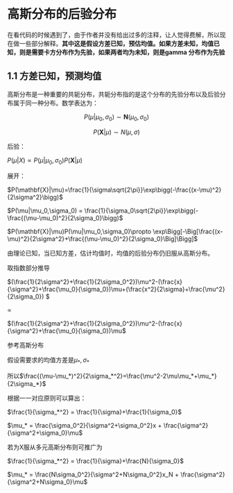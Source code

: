 # 高斯分布的后验分布

在看代码的时候遇到了，由于作者并没有给出过多的注释，让人觉得费解，所以现在做一些部分解释。**其中这是假设方差已知，预估均值。如果方差未知，均值已知，则是需要卡方分布作为先验，如果两者均为未知，则是gamma 分布作为先验**

## 1.1 方差已知，预测均值

高斯分布是一种重要的共轭分布，共轭分布指的是这个分布的先验分布以及后验分布属于同一种分布。数学表达为：

$$P(\mu|\mu_0,\sigma_0) \sim \mathbf{N}(\mu_0,\sigma_0)$$

$$P(\mathbf{X}|\mu) \sim N(\mu,\sigma)$$

后验：

$P(\mu|X)\propto P(\mu|\mu_0,\sigma_0)P(\mathbf{X}|\mu)$

展开：

$P(\mathbf{X}|\mu)=\frac{1}{\sigma\sqrt{2\pi}}\exp\bigg(-\frac{(x-\mu)^2}{2\sigma^2}\bigg)$

$P(\mu|\mu_0,\sigma_0) = \frac{1}{\sigma_0\sqrt{2\pi}}\exp\bigg(-\frac{(\mu-\mu_0)^2}{2\sigma_0}\bigg)$

$P(\mathbf{X}|\mu)P(\mu|\mu_0,\sigma_0)\propto \exp\Bigg[-\Big[\frac{(x-\mu)^2}{2\sigma^2}+\frac{(\mu-\mu_0)^2}{2\sigma_0}\Big]\Bigg]$

由理论已知，当已知方差，估计均值时，均值的后验分布仍旧服从高斯分布。

取指数部分推导

$(\frac{1}{2\sigma^2}+\frac{1}{2\sigma_0^2})\mu^2-(\frac{x}{\sigma^2}+\frac{\mu_0}{\sigma_0})\mu+(\frac{x^2}{2\sigma}+\frac{\mu^2}{2\sigma_0}) $

$\propto$

$(\frac{1}{2\sigma^2}+\frac{1}{2\sigma_0^2})\mu^2-(\frac{x}{\sigma^2}+\frac{\mu_0}{\sigma_0})\mu$

参考高斯分布

假设需要求的均值方差是$\mu_*,\sigma_*$

所以$\frac{(\mu-\mu_*)^2}{2\sigma_*^2}=\frac{\mu^2-2\mu\mu_*+\mu_*}{2\sigma_*}$

根据一一对应原则可以算出：

$\frac{1}{\sigma_*^2} = \frac{1}{\sigma}+\frac{1}{\sigma_0}$

$\mu_* = \frac{\sigma_0^2}{\sigma^2+\sigma_0^2}x + \frac{\sigma^2}{\sigma^2+\sigma_0}\mu$

若为X服从多元高斯分布则可推广为

$\frac{1}{\sigma_*^2} = \frac{1}{\sigma}+\frac{N}{\sigma_0}$

$\mu_* = \frac{N\sigma_0^2}{\sigma^2+N\sigma_0^2}x_N + \frac{\sigma^2}{\sigma^2+N\sigma_0}\mu$

